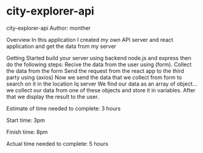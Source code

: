 # city-explorer-api
city-explorer-api
Author: monther 

Overview
In this application I created my own API server and react application and get the data from my server

Getting Started
build your server using backend node.js and express then do the following steps: Recive the data from the user using (form). Collect the data from the form Send the request from the react app to the third party using (axios) Now we send the data that we collect from form to search on it in the location Iq server We find our data as an array of object… we collect our data from one of these objects and store it in variables. After that we display the result to the user. 

Estimate of time needed to complete: 3 hours

Start time: 3pm

Finish time: 8pm

Actual time needed to complete: 5 hours